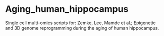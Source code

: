 # Aging_human_hippocampus
Single cell multi-omics scripts for: Zemke, Lee, Mamde et al.; Epigenetic and 3D genome reprogramming during the aging of human hippocampus.

